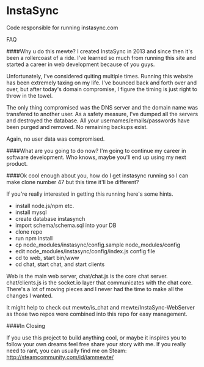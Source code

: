 # InstaSync
Code responsible for running instasync.com

FAQ

####Why u do this mewte?
I created InstaSync in 2013 and since then it's been a rollercoast of a ride. I've learned so much from running this site and started a career in web development because of you guys.

Unfortunately, I've considered quiting multiple times. Running this website has been extremely taxing on my life. I've bounced back and forth over and over, but after today's domain compromise, I figure the timing is just right to throw in the towel.

The only thing compromised was the DNS server and the domain name was transfered to another user. As a safety measure, I've dumped all the servers and destroyed the database. All your usernames/emails/passwords have been purged and removed. No remaining backups exist.

Again, no user data was compromised.

####What are you going to do now?
I'm going to continue my career in software development. Who knows, maybe you'll end up using my next product.

####Ok cool enough about you, how do I get instasync running so I can make clone number 47 but this time it'll be different?

If you're really interested in getting this running here's some hints.

* install node.js/npm etc.
* install mysql
* create database instasynch
* import schema/schema.sql into your DB
* clone repo
* run npm install
* cp node_modules/instasync/config.sample node_modules/config
* edit node_modules/instasync/config/index.js config file
* cd to web, start bin/www
* cd chat, start chat, and start clients

Web is the main web server, chat/chat.js is the core chat server. chat/clients.js is the socket.io layer that communicates with the chat core. There's a lot of moving pieces and I never had the time to make all the changes I wanted. 

It might help to check out mewte/is_chat and mewte/InstaSync-WebServer as those two repos were combined into this repo for easy management.

####In Closing

If you use this project to build anything cool, or maybe it inspires you to follow your own dreams feel free share your story with me. 
If you really need to rant, you can usually find me on Steam:
http://steamcommunity.com/id/iammewte/
